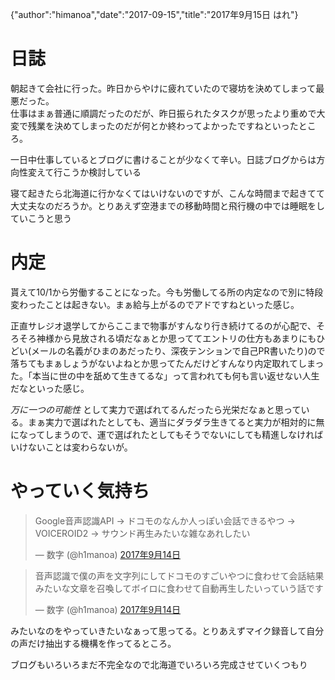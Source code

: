 {"author":"himanoa","date":"2017-09-15","title":"2017年9月15日 はれ"}
# 日誌

朝起きて会社に行った。昨日からやけに疲れていたので寝坊を決めてしまって最悪だった。  
仕事はまぁ普通に順調だったのだが、昨日振られたタスクが思ったより重めで大変で残業を決めてしまったのだが何とか終わってよかったですねといったところ。

一日中仕事しているとブログに書けることが少なくて辛い。日誌ブログからは方向性変えて行こうか検討している  

寝て起きたら北海道に行かなくてはいけないのですが、こんな時間まで起きてて大丈夫なのだろうか。とりあえず空港までの移動時間と飛行機の中では睡眠をしていこうと思う

# 内定

貰えて10/1から労働することになった。今も労働してる所の内定なので別に特段変わったことは起きない。まぁ給与上がるのでアドですねといった感じ。  

正直サレジオ退学してからここまで物事がすんなり行き続けてるのが心配で、そろそろ神様から見放される頃だなぁとか思っててエントリの仕方もあまりにもひどい(メールの名義がひまのあだったり、深夜テンションで自己PR書いたり)ので落ちてもまぁしょうがないよねとか思ってたんだけどすんなり内定取れてしまった。「本当に世の中を舐めて生きてるな」って言われても何も言い返せない人生だなといった感じ。

*万に一つの可能性* として実力で選ばれてるんだったら光栄だなぁと思っている。まぁ実力で選ばれたとしても、適当にダラダラ生きてると実力が相対的に無になってしまうので、運で選ばれたとしてもそうでないにしても精進しなければいけないことは変わらないが。

# やっていく気持ち

<blockquote class="twitter-tweet" data-lang="ja"><p lang="ja" dir="ltr">Google音声認識API -&gt; ドコモのなんか人っぽい会話できるやつ -&gt; VOICEROID2 -&gt; サウンド再生みたいな雑なあれしたい</p>&mdash; 数字 (@h1manoa) <a href="https://twitter.com/h1manoa/status/908341120500875265">2017年9月14日</a></blockquote>

<blockquote class="twitter-tweet" data-lang="ja"><p lang="ja" dir="ltr">音声認識で僕の声を文字列にしてドコモのすごいやつに食わせて会話結果みたいな文章を召喚してボイロに食わせて自動再生したいっていう話です</p>&mdash; 数字 (@h1manoa) <a href="https://twitter.com/h1manoa/status/908341359433605120">2017年9月14日</a></blockquote>

みたいなのをやっていきたいなぁって思ってる。とりあえずマイク録音して自分の声だけ抽出する機構を作ってるところ。

ブログもいろいろまだ不完全なので北海道でいろいろ完成させていくつもり
